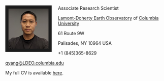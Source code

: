 ---
---

# <link rel="stylesheet" href="styles.css" type="text/css">

<img src="images/qiangyang_square.jpg" style="width:25%; border:10px solid; margin-right: 20px" align="left">

Associate Research Scientist

[Lamont-Doherty Earth Observatory](https://www.ldeo.columbia.edu/) of [Columbia University](https://www.columbia.edu/)

61 Route 9W

Palisades, NY 10964 USA

+1 (845)365-8629

qyang@LDEO.columbia.edu



My full CV is available [here](files/QYang_CV_201810.pdf).